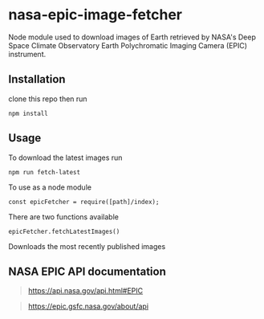 # nasa-epic-image-fetcher

Node module used to download images of Earth retrieved by NASA's 
Deep Space Climate Observatory
Earth Polychromatic Imaging Camera (EPIC) instrument.

## Installation
clone this repo then run

`npm install`

## Usage

To download the latest images run

`npm run fetch-latest`

To use as a node module

`const epicFetcher = require([path]/index);`

There are two functions available

`epicFetcher.fetchLatestImages()`

Downloads the most recently published images


## NASA EPIC API documentation

> https://api.nasa.gov/api.html#EPIC

> https://epic.gsfc.nasa.gov/about/api
